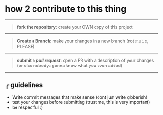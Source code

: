 # how 2 contribute to this thing

---
> **fork the repository**: create your OWN copy of this project
---
> **Create a Branch**: make your changes in a new branch (not 𝚖𝚊𝚒𝚗, PLEASE)
---
> **submit a *pull request***: open a PR with a description of your changes (or else nobodys gonna know what you even added)
---

## ╭ guidelines
- Write commit messages that make sense (dont just write gibberish)
- test your changes before submitting (trust me, this is very important)
- be respectful :)